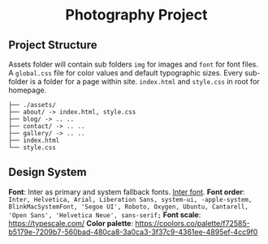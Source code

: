 <h1 align="center">Photography Project</h1>

## Project Structure

Assets folder will contain sub folders `img` for images and `font` for font files. A `global.css` file for color values and default typographic sizes. Every sub-folder is a folder for a page within site. `index.html` and `style.css` in root for homepage.

```
├── ./assets/
├── about/ -> index.html, style.css
├── blog/ -> .. ..
├── contact/ -> .. ..
├── gallery/ -> .. ..
├── index.html
└── style.css
```

## Design System

**Font**: Inter as primary and system fallback fonts. [Inter font](https://rsms.me/inter/).
**Font order**: `Inter, Helvetica, Arial, Liberation Sans, system-ui, -apple-system, BlinkMacSystemFont, 'Segoe UI', Roboto, Oxygen, Ubuntu, Cantarell, 'Open Sans', 'Helvetica Neue', sans-serif;`
**Font scale**: https://typescale.com/
**Color palette**: https://coolors.co/palette/f72585-b5179e-7209b7-560bad-480ca8-3a0ca3-3f37c9-4361ee-4895ef-4cc9f0
